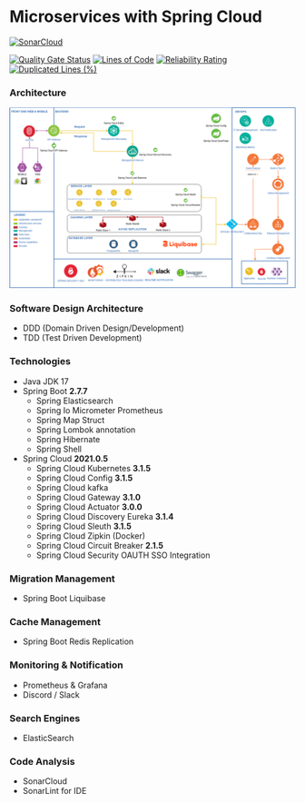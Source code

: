 # Microservices with Spring Cloud
[![SonarCloud](https://sonarcloud.io/images/project_badges/sonarcloud-white.svg)](https://sonarcloud.io/summary/new_code?id=DobbyAkhmadi_talent-management-system)

[![Quality Gate Status](https://sonarcloud.io/api/project_badges/measure?project=DobbyAkhmadi_talent-management-system&metric=alert_status)](https://sonarcloud.io/summary/new_code?id=DobbyAkhmadi_talent-management-system)
[![Lines of Code](https://sonarcloud.io/api/project_badges/measure?project=DobbyAkhmadi_talent-management-system&metric=ncloc)](https://sonarcloud.io/summary/new_code?id=DobbyAkhmadi_talent-management-system)
[![Reliability Rating](https://sonarcloud.io/api/project_badges/measure?project=DobbyAkhmadi_talent-management-system&metric=reliability_rating)](https://sonarcloud.io/summary/new_code?id=DobbyAkhmadi_talent-management-system)
[![Duplicated Lines (%)](https://sonarcloud.io/api/project_badges/measure?project=DobbyAkhmadi_talent-management-system&metric=duplicated_lines_density)](https://sonarcloud.io/summary/new_code?id=DobbyAkhmadi_talent-management-system)

### Architecture
![SonarCloud](https://github.com/DobbyAkhmadi/talent-management-system/blob/development/architecture.png)


### Software Design Architecture
- DDD (Domain Driven Design/Development)
- TDD (Test Driven Development) 

### Technologies
- Java JDK 17
- Spring Boot **2.7.7** 
  - Spring Elasticsearch
  - Spring Io Micrometer Prometheus
  - Spring Map Struct
  - Spring Lombok annotation
  - Spring Hibernate
  - Spring Shell
- Spring Cloud **2021.0.5**
  - Spring Cloud Kubernetes **3.1.5**
  - Spring Cloud Config **3.1.5**
  - Spring Cloud kafka 
  - Spring Cloud Gateway **3.1.0**
  - Spring Cloud Actuator **3.0.0**
  - Spring Cloud Discovery Eureka **3.1.4**
  - Spring Cloud Sleuth  **3.1.5**
  - Spring Cloud Zipkin (Docker)
  - Spring Cloud Circuit Breaker **2.1.5**
  - Spring Cloud Security OAUTH SSO Integration

### Migration Management
- Spring Boot Liquibase

### Cache Management
- Spring Boot Redis Replication

### Monitoring & Notification
- Prometheus & Grafana
- Discord / Slack

### Search Engines
- ElasticSearch

### Code Analysis
- SonarCloud
- SonarLint for IDE
